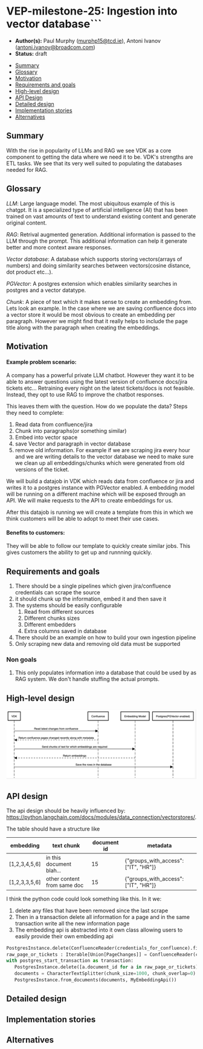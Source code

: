 
# VEP-milestone-25:  Ingestion into vector database```

* **Author(s):** Paul Murphy (murphp15@tcd.ie), Antoni Ivanov (antoni.ivanov@broadcom.com)
* **Status:** draft

- [Summary](#summary)
- [Glossary](#glossary)
- [Motivation](#motivation)
- [Requirements and goals](#requirements-and-goals)
- [High-level design](#high-level-design)
- [API Design](#api-design)
- [Detailed design](#detailed-design)
- [Implementation stories](#implementation-stories)
- [Alternatives](#alternatives)

## Summary

With the rise in popularity of LLMs and RAG we see VDK as a core component to getting the data where we need it to be.
VDK's strengths are ETL tasks. We see that its very well suited to populating the databases needed for RAG.


## Glossary

*LLM*: Large language model. The most ubiquitous example of this is chatgpt. It is a specialized type of artificial intelligence (AI) that has been trained on vast amounts of text to understand existing content and generate original content.

*RAG*: Retrival augmented generation. Additional information is passed to the LLM through the prompt. This additional information can help it generate better and more context aware responses.

*Vector database*: A database which supports storing vectors(arrays of numbers) and doing similarity searches between vectors(cosine distance, dot product etc...).

*PGVector*: A postgres extension which enables similarity searches in postgres and a vector datatype.

*Chunk*: A piece of text which it makes sense to create an embedding from. Lets look an example. In the case where we are saving confluence docs into a vector store it would be most obvious to create an embedding per paragraph.
However we might find that it really helps to include the page title along with the paragraph when creating the embeddings.

## Motivation

#### Example problem scenario:
A company has a powerful private LLM chatbot.
However they want it to be able to answer questions using the latest version of confluence docs/jira tickets etc...
Retraining every night on the latest tickets/docs is not feasible.
Instead, they opt to use RAG to improve the chatbot responses.

This leaves them with the question.
How do we populate the data?
Steps they need to complete:
1. Read data from confluence/jira
2. Chunk into paragraphs(or something similar)
3. Embed into vector space
4. save Vector and paragraph in vector database
5. remove old information. For example if we are scraping jira every hour and we are writing details to the vector database we need to make sure we clean up all embeddings/chunks which were generated from old versions of the ticket.

We will build a datajob in VDK which reads data from confluence or jira and writes it to a postgres instance with PGVector enabled. A embedding model will be running on a different machine which will be exposed through an API.
We will make requests to the API to create embeddings for us.

After this datajob is running we will create a template from this in which we think customers will be able to adopt to meet their use cases.

#### Benefits to customers:
They will be able to follow our template to quickly create similar jobs. This gives customers the ability to get up and runnning quickly.

## Requirements and goals
1. There should be a single pipelines which given jira/confluence credentials can scrape the source
2. it should chunk up the information, embed it and then save it
3. The systems should be easily configurable
   1. Read from different sources
   2. Different chunks sizes
   3. Different embedders
   4. Extra columns saved in database
4. There should be an example on how to build your own ingestion pipeline
5. Only scraping new data and removing old data must be supported


### Non goals
1. This only populates information into a database that could be used by as RAG system. We don't handle stuffing the actual prompts.

## High-level design
![sequence_diagram.png](sequence_diagram.png)

## API design
The api design should be heavily influenced by: https://python.langchain.com/docs/modules/data_connection/vectorstores/.

The table should have a structure like

| embedding     | text chunk                  | document id | metadata |
|---------------|-----------------------------|------------- |------------- |
| [1,2,3,4,5,6] | in this document blah...    | 15 | {"groups_with_access": ["IT", "HR"]} |
| [1,2,3,3,5,6] | other content from same doc | 15 | {"groups_with_access": ["IT", "HR"]} |


I think the python code could look something like this.
In it we:
1. delete any files that have been removed since the last scrape
2. Then in a transaction delete all information for a page and in the same transaction write all the new information page
3. The embedding api is abstracted into it own class allowing users to easily provide their own embedding api




```python
PostgresInstance.delete(ConfluenceReader(credentials_for_confluence).find_removed_document(last_timestamp))
raw_page_or_tickets : Iterable[Union[PageChanges]] = ConfluenceReader(credentials_for_confluence).load(last_timestamp)
with postgres_start_transaction as transaction:
   PostgresInstance.delete([a.document_id for a in raw_page_or_tickets])
   documents = CharacterTextSplitter(chunk_size=1000, chunk_overlap=0).split_documents(raw_page_or_tickets)
   PostgresInstance.from_documents(documents, MyEmbeddingApi())
```

## Detailed design
<!--
Dig deeper into each component. The section can be as long or as short as necessary.
Consider at least the below topics but you do not need to cover those that are not applicable.

### Capacity Estimation and Constraints
    * Cost of data path: CPU cost per-IO, memory footprint, network footprint.
    * Cost of control plane including cost of APIs, expected timeliness from layers above.
### Availability.
    * For example - is it tolerant to failures, What happens when the service stops working
### Performance.
    * Consider performance of data operations for different types of workloads.
       Consider performance of control operations
    * Consider performance under steady state as well under various pathological scenarios,
       e.g., different failure cases, partitioning, recovery.
    * Performance scalability along different dimensions,
       e.g. #objects, network properties (latency, bandwidth), number of data jobs, processed/ingested data, etc.
### Database data model changes
### Telemetry and monitoring changes (new metrics).
### Configuration changes.
### Upgrade / Downgrade Strategy (especially if it might be breaking change).
  * Data migration plan (it needs to be automated or avoided - we should not require user manual actions.)
### Troubleshooting
  * What are possible failure modes.
    * Detection: How can it be detected via metrics?
    * Mitigations: What can be done to stop the bleeding, especially for already
      running user workloads?
    * Diagnostics: What are the useful log messages and their required logging
      levels that could help debug the issue?
    * Testing: Are there any tests for failure mode? If not, describe why._
### Operability
  * What are the SLIs (Service Level Indicators) an operator can use to determine the health of the system.
  * What are the expected SLOs (Service Level Objectives).
### Test Plan
  * Unit tests are expected. But are end to end test necessary. Do we need to extend vdk-heartbeat ?
  * Are there changes in CICD necessary
### Dependencies
  * On what services the feature depends on ? Are there new (external) dependencies added?
### Security and Permissions
  How is access control handled?
  * Is encryption in transport supported and how is it implemented?
  * What data is sensitive within these components? How is this data secured?
      * In-transit?
      * At rest?
      * Is it logged?
  * What secrets are needed by the components? How are these secrets secured and attained?
-->


## Implementation stories
<!--
Optionally, describe what are the implementation stories. Link to Milestone or initiative in Github is fine
As part of the implementation make sure to include stories covering release/launch plan, promotional activities before the release,
-->

## Alternatives
<!--
Optionally, describe what alternatives has been considered.
Keep it short - if needed link to more detailed research document.
-->
